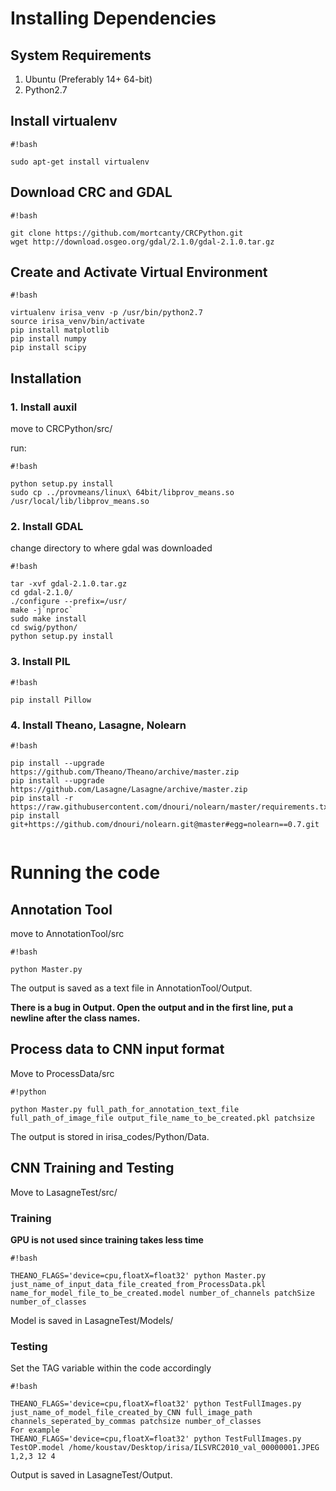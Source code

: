 # Installing Dependencies #

## System Requirements ##
1. Ubuntu (Preferably 14+ 64-bit)
2. Python2.7




## Install virtualenv ##

```
#!bash

sudo apt-get install virtualenv
```


## Download CRC and GDAL ##

```
#!bash

git clone https://github.com/mortcanty/CRCPython.git
wget http://download.osgeo.org/gdal/2.1.0/gdal-2.1.0.tar.gz
```



## Create and Activate Virtual Environment ##

```
#!bash

virtualenv irisa_venv -p /usr/bin/python2.7
source irisa_venv/bin/activate
pip install matplotlib
pip install numpy
pip install scipy
```



## Installation ##

### 1. Install auxil ###

move to CRCPython/src/

run:

```
#!bash

python setup.py install
sudo cp ../provmeans/linux\ 64bit/libprov_means.so /usr/local/lib/libprov_means.so
```



### 2. Install GDAL ###
change directory to where gdal was downloaded


```
#!bash

tar -xvf gdal-2.1.0.tar.gz
cd gdal-2.1.0/
./configure --prefix=/usr/
make -j`nproc`
sudo make install
cd swig/python/
python setup.py install
```


### 3. Install PIL ###

```
#!bash

pip install Pillow

```


### 4. Install Theano, Lasagne, Nolearn ###

```
#!bash

pip install --upgrade https://github.com/Theano/Theano/archive/master.zip
pip install --upgrade https://github.com/Lasagne/Lasagne/archive/master.zip
pip install -r https://raw.githubusercontent.com/dnouri/nolearn/master/requirements.txt
pip install git+https://github.com/dnouri/nolearn.git@master#egg=nolearn==0.7.git


```

# Running the code #

## Annotation Tool ##
move to AnnotationTool/src

```
#!bash

python Master.py
```

The output is saved as a text file in AnnotationTool/Output.

**There is a bug in Output. Open the output and in the first line, put a newline after the class names.**  
## Process data to CNN input format ##
Move to ProcessData/src


```
#!python

python Master.py full_path_for_annotation_text_file full_path_of_image_file output_file_name_to_be_created.pkl patchsize
```

The output is stored in irisa_codes/Python/Data.

## CNN Training and Testing ##
Move to LasagneTest/src/

### Training ###

**GPU is not used since training takes less time**
```
#!bash

THEANO_FLAGS='device=cpu,floatX=float32' python Master.py just_name_of_input_data_file_created_from_ProcessData.pkl name_for_model_file_to_be_created.model number_of_channels patchSize number_of_classes
```

Model is saved in LasagneTest/Models/

### Testing ###

Set the TAG variable within the code accordingly

```
#!bash

THEANO_FLAGS='device=cpu,floatX=float32' python TestFullImages.py just_name_of_model_file_created_by_CNN full_image_path channels_seperated_by_commas patchsize number_of_classes
For example
THEANO_FLAGS='device=cpu,floatX=float32' python TestFullImages.py TestOP.model /home/koustav/Desktop/irisa/ILSVRC2010_val_00000001.JPEG 1,2,3 12 4

```

Output is saved in LasagneTest/Output.
